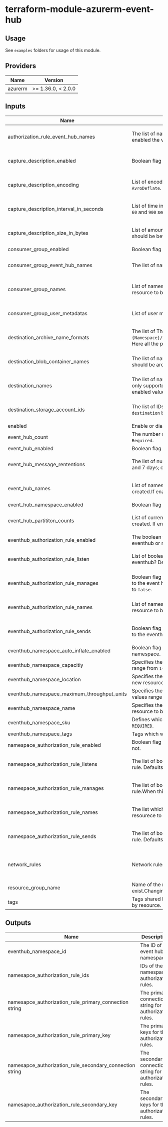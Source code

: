 # terraform-module-azurerm-event-hub

## Usage
See `examples` folders for usage of this module.

<!-- BEGINNING OF PRE-COMMIT-TERRAFORM DOCS HOOK -->
## Providers

| Name | Version |
|------|---------|
| azurerm | >= 1.36.0, < 2.0.0 |

## Inputs

| Name | Description | Type | Default | Required |
|------|-------------|------|---------|:-----:|
| authorization\_rule\_event\_hub\_names | The list of names of the eventhubs to which this authorization rule will be associated. If enabled the value is `Requied`. | `list(string)` | <pre>[<br>  ""<br>]</pre> | no |
| capture\_description\_enabled | Boolean flag list which specifies the capture description is enabled or not. | `list(bool)` | <pre>[<br>  false<br>]</pre> | no |
| capture\_description\_encoding | List of encoding used for the capture description. Possible values are `Avro` and `AvroDeflate`. Value is `Required` if `capture description` is enabled. | `list(string)` | <pre>[<br>  "Avro"<br>]</pre> | no |
| capture\_description\_interval\_in\_seconds | List of time interval in seconds at which the capture will happen. Values can be between `60` and `900` seconds. Defaults to `300` seconds. | `list(number)` | <pre>[<br>  300<br>]</pre> | no |
| capture\_description\_size\_in\_bytes | List of amount of data built up in your EventHub before a Capture Operation occurs. Value should be between `10485760` and `524288000` bytes. Defaults to `314572800` bytes. | `list(number)` | <pre>[<br>  314572800<br>]</pre> | no |
| consumer\_group\_enabled | Boolean flag which describes whether or not to enable the eventhub consumer group. | `bool` | `false` | no |
| consumer\_group\_event\_hub\_names | The list of names of the eventhub in which consumer groups will be created. | `list(string)` | <pre>[<br>  ""<br>]</pre> | no |
| consumer\_group\_names | List of names of the eventhub consumer group resource. Changing this forces a new resource to be created. If enabled value is `Required`. | `list(string)` | <pre>[<br>  ""<br>]</pre> | no |
| consumer\_group\_user\_metadatas | List of user metadata. | `list(string)` | <pre>[<br>  ""<br>]</pre> | no |
| destination\_archive\_name\_formats | The list of The Blob naming convention for archiving. e.g. `{Namespace}/{EventHub}/{PartitionId}/{Year}/{Month}/{Day}/{Hour}/{Minute}/{Second}`. Here all the parameters (Namespace,EventHub .. etc) are mandatory irrespective of order | `list(string)` | <pre>[<br>  ""<br>]</pre> | no |
| destination\_blob\_container\_names | The list of names of the conatianers within the blob storage account where message should be archived. If the `destination` block is enabled this value is `Required`. | `list(string)` | <pre>[<br>  ""<br>]</pre> | no |
| destination\_names | The list of names of  the Destination where the capture should take place. At this time the only supported value is `EventHubArchive.AzureBlockBlob`. If the `destination` is blocke is enabled value is `Required`. | `list(string)` | <pre>[<br>  "EventHubArchive.AzureBlockBlob"<br>]</pre> | no |
| destination\_storage\_account\_ids | The list of IDs of the blob storage account where messages should be archived.If the `destination` block is enabled this value is `Required`. | `list(string)` | <pre>[<br>  ""<br>]</pre> | no |
| enabled | Enable or diasble module. | `bool` | `true` | no |
| event\_hub\_count | The number of eventhun which will be deployed using this module. If enabled value is `Required`. | `number` | `1` | no |
| event\_hub\_enabled | Boolean flag which describes whether to enable the eventub resource or not. | `bool` | `false` | no |
| event\_hub\_message\_rententions | The list of number of days to retain the events for this eventhub. Needs to be between 1 and 7 days; or 1 day when using a `Basic` SKU for the parent eventhub namespace. | `list(number)` | <pre>[<br>  1<br>]</pre> | no |
| event\_hub\_names | List of names of the eventhub resource. Chnaging this forces a new resource to be created.If enabled value is `Required`. | `list(string)` | <pre>[<br>  null<br>]</pre> | no |
| event\_hub\_namespace\_enabled | Boolean flag which describes whether or not enable the eventhub namespace. | `bool` | `false` | no |
| event\_hub\_partititon\_counts | List of current number of shards on event hub. Changing this forces a new resource to be created. If enabled value is `Required`. | `list(number)` | <pre>[<br>  2<br>]</pre> | no |
| eventhub\_authorization\_rule\_enabled | The boolean flag which describes whether to enable the authorization rule for the eventhub or not. | `bool` | `false` | no |
| eventhub\_authorization\_rule\_listen | List of boolean flag which describes the authorization rule have permissions to listen to eventhub? Defaults to `false`. | `list(bool)` | <pre>[<br>  false<br>]</pre> | no |
| eventhub\_authorization\_rule\_manages | Boolean flag list which describes does this authorization rule have permission to manage to the event hub? when this property is `true`- both `listen` and `send` must be too. Default to `false`. | `list(string)` | <pre>[<br>  false<br>]</pre> | no |
| eventhub\_authorization\_rule\_names | List of names of the eventhub authorization rule resource. Changing this forces a new resource to be created. If the rsource is enabled the Value is `Required`. | `list(string)` | <pre>[<br>  ""<br>]</pre> | no |
| eventhub\_authorization\_rule\_sends | Boolean flag list which describes the does the authorization rule have permission to send to the eventhub? Default to `flase`. | `list(string)` | <pre>[<br>  false<br>]</pre> | no |
| eventhub\_namespace\_auto\_inflate\_enabled | Boolean flag which describes whether the auto inflate enabled for the eventhub namespace. | `bool` | `false` | no |
| eventhub\_namespace\_capacitiy | Specifies the capacity / throughput units for a `Standard` SKU namespace. Valid values range from `1`-`20`. | `number` | `5` | no |
| eventhub\_namespace\_location | Specifies the supported Azure location where the resource exists. Changing this forces a new resource to be created. If enabled value is `REQUIRED`. | `string` | `""` | no |
| eventhub\_namespace\_maximum\_throughput\_units | Specifies the maximum number of throughput units when auto inflate is enabled. Valid values range from `1`-`20`. | `number` | `5` | no |
| eventhub\_namespace\_name | Specifies the name of the EventHub Namespace resource. Changing this forces a new resource to be created. If enabled values is `REQUIRED`. | `string` | `""` | no |
| eventhub\_namespace\_sku | Defines which tier to use. Valid options are `Basic` and `Standard`. If enabled value is `REQUIRED`. | `string` | `"Basic"` | no |
| eventhub\_namespace\_tags | Tags which will be associated to the eventhub namespace. | `map` | `{}` | no |
| namespace\_authorization\_rule\_enabled | Boolean flag which describes whether to enable the namespace authorization rules or not. | `bool` | `false` | no |
| namespace\_authorization\_rule\_listens | The list of boolean flags which describes whether to grant listen access to authorization rule. Defaults to `false`. | `list(bool)` | <pre>[<br>  false<br>]</pre> | no |
| namespace\_authorization\_rule\_manages | The list of boolean flags which describes whether to grant send access to authorization rule.When this property is `ture` both `listen` and `send` must be too. Defaults to `false`. | `list(bool)` | <pre>[<br>  false<br>]</pre> | no |
| namespace\_authorization\_rule\_names | The list which specifies the names of the authorization rule. Changing this forces a new resourece to be created. If enabled value is `Required`. | `list(string)` | <pre>[<br>  ""<br>]</pre> | no |
| namespace\_authorization\_rule\_sends | The list of boolean flags which describes whether to grant send access to authorization rule. Defaults to `false`. | `list(bool)` | <pre>[<br>  false<br>]</pre> | no |
| network\_rules | Network rules restricing access to the event hub. | `object({ ip_rules = list(string), subnet_ids = list(string) })` | n/a | yes |
| resource\_group\_name | Name of the resource group of the eventhub namespace resources should be exist.Changing this forces a new resource to be created. | `string` | n/a | yes |
| tags | Tags shared by all resources of this module. Will be merged with any other specific tags by resource. | `map` | `{}` | no |

## Outputs

| Name | Description |
|------|-------------|
| eventhub\_namespace\_id | The ID of the event hub namespace. |
| namesapce\_authorization\_rule\_ids | IDs of the namespace authorization rules. |
| namesapce\_authorization\_rule\_primary\_connection string | The primary connection string for the authorization rules. |
| namesapce\_authorization\_rule\_primary\_key | The primary keys for the authorization rules. |
| namesapce\_authorization\_rule\_secondary\_connection string | The secondary connection string for the authorization rules. |
| namesapce\_authorization\_rule\_secondary\_key | The secondary keys for the authorization rules. |

<!-- END OF PRE-COMMIT-TERRAFORM DOCS HOOK -->
